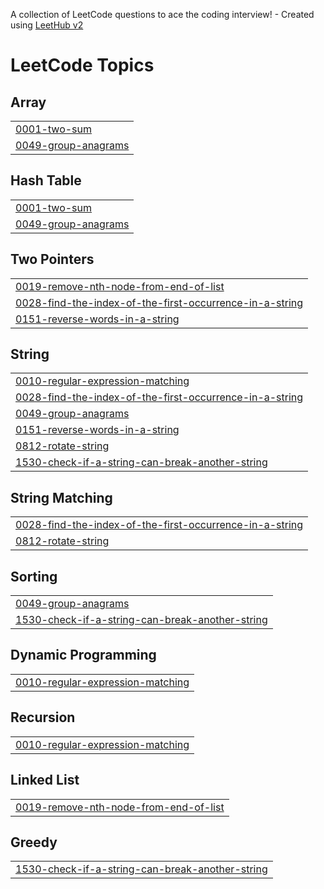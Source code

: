 A collection of LeetCode questions to ace the coding interview! - Created using [LeetHub v2](https://github.com/arunbhardwaj/LeetHub-2.0)
<!---LeetCode Topics Start-->
# LeetCode Topics
## Array
|  |
| ------- |
| [0001-two-sum](https://github.com/harnxxxxxx/leetcode-solutions/tree/master/0001-two-sum) |
| [0049-group-anagrams](https://github.com/harnxxxxxx/leetcode-solutions/tree/master/0049-group-anagrams) |
## Hash Table
|  |
| ------- |
| [0001-two-sum](https://github.com/harnxxxxxx/leetcode-solutions/tree/master/0001-two-sum) |
| [0049-group-anagrams](https://github.com/harnxxxxxx/leetcode-solutions/tree/master/0049-group-anagrams) |
## Two Pointers
|  |
| ------- |
| [0019-remove-nth-node-from-end-of-list](https://github.com/harnxxxxxx/leetcode-solutions/tree/master/0019-remove-nth-node-from-end-of-list) |
| [0028-find-the-index-of-the-first-occurrence-in-a-string](https://github.com/harnxxxxxx/leetcode-solutions/tree/master/0028-find-the-index-of-the-first-occurrence-in-a-string) |
| [0151-reverse-words-in-a-string](https://github.com/harnxxxxxx/leetcode-solutions/tree/master/0151-reverse-words-in-a-string) |
## String
|  |
| ------- |
| [0010-regular-expression-matching](https://github.com/harnxxxxxx/leetcode-solutions/tree/master/0010-regular-expression-matching) |
| [0028-find-the-index-of-the-first-occurrence-in-a-string](https://github.com/harnxxxxxx/leetcode-solutions/tree/master/0028-find-the-index-of-the-first-occurrence-in-a-string) |
| [0049-group-anagrams](https://github.com/harnxxxxxx/leetcode-solutions/tree/master/0049-group-anagrams) |
| [0151-reverse-words-in-a-string](https://github.com/harnxxxxxx/leetcode-solutions/tree/master/0151-reverse-words-in-a-string) |
| [0812-rotate-string](https://github.com/harnxxxxxx/leetcode-solutions/tree/master/0812-rotate-string) |
| [1530-check-if-a-string-can-break-another-string](https://github.com/harnxxxxxx/leetcode-solutions/tree/master/1530-check-if-a-string-can-break-another-string) |
## String Matching
|  |
| ------- |
| [0028-find-the-index-of-the-first-occurrence-in-a-string](https://github.com/harnxxxxxx/leetcode-solutions/tree/master/0028-find-the-index-of-the-first-occurrence-in-a-string) |
| [0812-rotate-string](https://github.com/harnxxxxxx/leetcode-solutions/tree/master/0812-rotate-string) |
## Sorting
|  |
| ------- |
| [0049-group-anagrams](https://github.com/harnxxxxxx/leetcode-solutions/tree/master/0049-group-anagrams) |
| [1530-check-if-a-string-can-break-another-string](https://github.com/harnxxxxxx/leetcode-solutions/tree/master/1530-check-if-a-string-can-break-another-string) |
## Dynamic Programming
|  |
| ------- |
| [0010-regular-expression-matching](https://github.com/harnxxxxxx/leetcode-solutions/tree/master/0010-regular-expression-matching) |
## Recursion
|  |
| ------- |
| [0010-regular-expression-matching](https://github.com/harnxxxxxx/leetcode-solutions/tree/master/0010-regular-expression-matching) |
## Linked List
|  |
| ------- |
| [0019-remove-nth-node-from-end-of-list](https://github.com/harnxxxxxx/leetcode-solutions/tree/master/0019-remove-nth-node-from-end-of-list) |
## Greedy
|  |
| ------- |
| [1530-check-if-a-string-can-break-another-string](https://github.com/harnxxxxxx/leetcode-solutions/tree/master/1530-check-if-a-string-can-break-another-string) |
<!---LeetCode Topics End-->